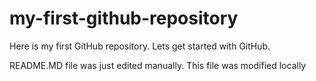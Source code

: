 # my-first-github-repository
Here is my first GitHub repository. Lets get started with GitHub.

README.MD file was just edited manually. This file was modified locally
